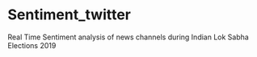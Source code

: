 # Sentiment_twitter
Real Time Sentiment analysis of news channels during Indian Lok Sabha Elections 2019
